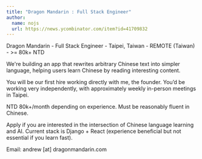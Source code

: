 ```yaml
---
title: "Dragon Mandarin : Full Stack Engineer"
author:
  name: nojs
  url: https://news.ycombinator.com/item?id=41709832
---
```

Dragon Mandarin - Full Stack Engineer - Taipei, Taiwan - REMOTE (Taiwan) - &gt;= 80k+ NTD

We&#x27;re building an app that rewrites arbitrary Chinese text into simpler language, helping users learn Chinese by reading interesting content.

You will be our first hire working directly with me, the founder. You’d be working very independently, with approximately weekly in-person meetings in Taipei.

NTD 80k+&#x2F;month depending on experience. Must be reasonably fluent in Chinese.

Apply if you are interested in the intersection of Chinese language learning and AI. Current stack is Django + React (experience beneficial but not essential if you learn fast).

Email: andrew [at] dragonmandarin.com
<JobApplication />
